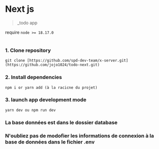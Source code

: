 # Next js 
>_todo app

require `node >= 18.17.0`
<br>
<br>

### 1. Clone repository
    git clone [https://github.com/spd-dev-team/x-server.git](https://github.com/jojo1024/todo-next.git)


### 2. Install dependencies
```
npm i or yarn add (à la racicne du projet)
```	

### 3. launch app development mode
    yarn dev ou npm run dev 


### La base données est dans le dossier database
### N'oubliez pas de modofier les informations de connexion à la base de données dans le fichier .env




